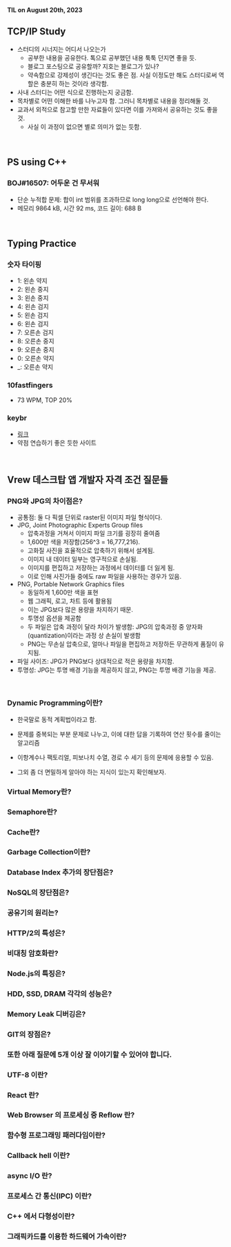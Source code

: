 **TIL on August 20th, 2023**

## TCP/IP Study
* 스터디의 시너지는 어디서 나오는가
  - 공부한 내용을 공유한다. 톡으로 공부했던 내용 툭툭 던지면 좋을 듯.
  - 블로그 포스팅으로 공유할까? 지호는 블로그가 있나?
  - 약속함으로 강제성이 생긴다는 것도 좋은 점. 사실 이정도만 해도 스터디로써 역할은 충분히 하는 것이라 생각함.
* 사내 스터디는 어떤 식으로 진행하는지 궁금함.
* 목차별로 어떤 이해한 바를 나누고자 함. 그러니 목차별로 내용을 정리해둘 것.
* 교과서 외적으로 참고할 만한 자료들이 있다면 이를 가져와서 공유하는 것도 좋을 것.
  - 사실 이 과정이 없으면 별로 의미가 없는 듯함.

<br>

## PS using C++
### BOJ#16507: 어두운 건 무서워
* 단순 누적합 문제: 합이 int 범위를 초과하므로 long long으로 선언해야 한다.
* 메모리 9864 kB, 시간 92 ms, 코드 길이: 688 B

<br>

## Typing Practice
### 숫자 타이핑
* 1: 왼손 약지
* 2: 왼손 중지
* 3: 왼손 중지
* 4: 왼손 검지
* 5: 왼손 검지
* 6: 왼손 검지
* 7: 오른손 검지
* 8: 오른손 중지
* 9: 오른손 중지
* 0: 오른손 약지
* _: 오른손 약지

### 10fastfingers
* 73 WPM, TOP 20%

### keybr
* [링크](https://www.keybr.com/)
* 약점 연습하기 좋은 듯한 사이트

<br>

## Vrew 데스크탑 앱 개발자 자격 조건 질문들
### PNG와 JPG의 차이점은?
* 공통점: 둘 다 픽셀 단위로 raster된 이미지 파일 형식이다.
* JPG, Joint Photographic Experts Group files
  - 압축과정을 거쳐서 이미지 파일 크기를 굉장히 줄여줌
  - 1,600만 색을 저장함(256^3 = 16,777,216).
  - 고화질 사진을 효율적으로 압축하기 위해서 설계됨.
  - 이미지 내 데이터 일부는 영구적으로 손실됨.
  - 이미지를 편집하고 저장하는 과정에서 데이터를 더 잃게 됨.
  - 이로 인해 사진가들 중에도 raw 파일을 사용하는 경우가 있음.
* PNG, Portable Network Graphics files
  - 동일하게 1,600만 색을 표현
  - 웹 그래픽, 로고, 차트 등에 활용됨
  - 이는 JPG보다 많은 용량을 차지하기 때문.
  - 투명성 옵션을 제공함
  - 두 파일은 압축 과정이 달라 차이가 발생함: JPG의 압축과정 중 양자화(quantization)이라는 과정 상 손실이 발생함
  - PNG는 무손실 압축으로, 얼마나 파일을 편집하고 저장하든 무관하게 품질이 유지됨.
* 파일 사이즈: JPG가 PNG보다 상대적으로 적은 용량을 차지함.
* 투명성: JPG는 투명 배경 기능을 제공하지 않고, PNG는 투명 배경 기능을 제공.

<br>

### Dynamic Programming이란?
* 한국말로 동적 계획법이라고 함.
* 문제를 중복되는 부분 문제로 나누고, 이에 대한 답을 기록하여 연산 횟수를 줄이는 알고리즘
* 이항계수나 팩토리얼, 피보나치 수열, 경로 수 세기 등의 문제에 응용할 수 있음.

* 그외 좀 더 면밀하게 알아야 하는 지식이 있는지 확인해보자.


### Virtual Memory란?
### Semaphore란?
### Cache란?
### Garbage Collection이란?
### Database Index 추가의 장단점은?
### NoSQL의 장단점은?
### 공유기의 원리는?
### HTTP/2의 특성은?
### 비대칭 암호화란?
### Node.js의 특징은?
### HDD, SSD, DRAM 각각의 성능은?
### Memory Leak 디버깅은?
### GIT의 장점은?
### 또한 아래 질문에 5개 이상 잘 이야기할 수 있어야 합니다.
### UTF-8 이란?
### React 란?
### Web Browser 의 프로세싱 중 Reflow 란?
### 함수형 프로그래밍 패러다임이란?
### Callback hell 이란?
### async I/O 란?
### 프로세스 간 통신(IPC) 이란?
### C++ 에서 다형성이란?
### 그래픽카드를 이용한 하드웨어 가속이란?

